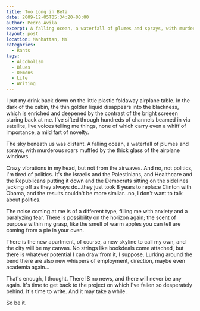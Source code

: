 ```yaml
---
title: Too Long in Beta
date: 2009-12-05T05:34:20+00:00
author: Pedro Ávila
excerpt: A falling ocean, a waterfall of plumes and sprays, with murderous roars muffled by the thick glass of the airplane windows.
layout: post
location: Manhattan, NY
categories:
  - Rants
tags:
  - Alcoholism
  - Blues
  - Demons
  - Life
  - Writing
---
```

I put my drink back down on the little plastic foldaway airplane table. In the dark of the cabin, the thin golden liquid disappears into the blackness, which is enriched and deepened by the contrast of the bright screeen staring back at me. I've sifted through hundreds of channels beamed in via satellite, live voices telling me things, none of which carry even a whiff of importance, a mild fart of novelty.

The sky beneath us was distant. A falling ocean, a waterfall of plumes and sprays, with murderous roars muffled by the thick glass of the airplane windows.

<!-- more -->

Crazy vibrations in my head, but not from the airwaves. And no, not politics, I'm tired of politics. It's the Israelis and the Palestinians, and Healthcare and the Republicans putting it down and the Democrats sitting on the sidelines jacking off as they always do...they just took 8 years to replace Clinton with Obama, and the results couldn't be more similar...no, I don't want to talk about politics.

The noise coming at me is of a different type, filling me with anxiety and a paralyzing fear. There is possibility on the horizon again; the scent of purpose within my grasp, like the smell of warm apples you can tell are coming from a pie in your oven.

There is the new apartment, of course, a new skyline to call my own, and the city will be my canvas. No strings like bookdeals come attached, but there is whatever potential I can draw from it, I suppose. Lurking around the bend there are also new whispers of employment, direction, maybe even academia again...

That's enough, I thought. There IS no news, and there will never be any again. It's time to get back to the project on which I've fallen so desperately behind. It's time to write. And it may take a while.

So be it.